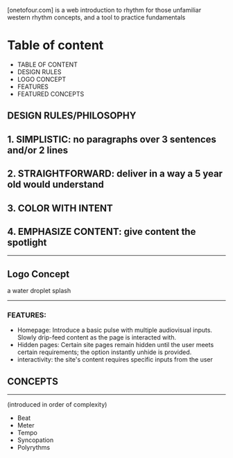 [onetofour.com] is a web introduction to rhythm for those unfamiliar western rhythm concepts, and a tool to practice fundamentals

# Table of content
- TABLE OF CONTENT
- DESIGN RULES
- LOGO CONCEPT
- FEATURES
- FEATURED CONCEPTS
## DESIGN RULES/PHILOSOPHY
## 1. SIMPLISTIC: no paragraphs over 3 sentences and/or 2 lines
## 2. STRAIGHTFORWARD: deliver in a way a 5 year old would understand
## 3. COLOR WITH INTENT
## 4. EMPHASIZE CONTENT: give content the spotlight 
----------------
## Logo Concept 
a water droplet splash

------
### FEATURES:
 - Homepage: Introduce a basic pulse with multiple audiovisual inputs. Slowly drip-feed content as the page is interacted with.
 - Hidden pages: Certain site pages remain hidden until the user meets certain requirements; the option instantly unhide is provided.
 - interactivity: the site's content requires specific inputs from the user 

 ## CONCEPTS
 
 -----
(introduced in order of complexity)
- Beat
- Meter
- Tempo
- Syncopation
- Polyrythms
